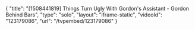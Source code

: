 {
    "title": "[1508441819] Things Turn Ugly With Gordon's Assistant - Gordon Behind Bars",
    "type": "solo",
    "layout": "iframe-static",
    "videoId": "123179086",
    "url": "\/tvpembed\/123179086"
}